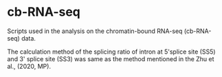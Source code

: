 # cb-RNA-seq
Scripts used in the analysis on the chromatin-bound RNA-seq (cb-RNA-seq) data.

The calculation method of the splicing ratio of intron at 5'splice site (SS5) and 3' splice site (SS3) was same as the method mentioned in the Zhu et al., (2020, MP).
